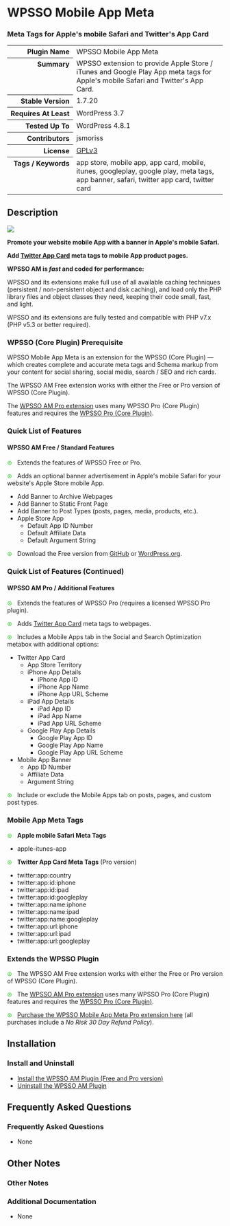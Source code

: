 <h1>WPSSO Mobile App Meta</h1><h3>Meta Tags for Apple&#039;s mobile Safari and Twitter&#039;s App Card</h3>

<table>
<tr><th align="right" valign="top" nowrap>Plugin Name</th><td>WPSSO Mobile App Meta</td></tr>
<tr><th align="right" valign="top" nowrap>Summary</th><td>WPSSO extension to provide Apple Store / iTunes and Google Play App meta tags for Apple&#039;s mobile Safari and Twitter&#039;s App Card.</td></tr>
<tr><th align="right" valign="top" nowrap>Stable Version</th><td>1.7.20</td></tr>
<tr><th align="right" valign="top" nowrap>Requires At Least</th><td>WordPress 3.7</td></tr>
<tr><th align="right" valign="top" nowrap>Tested Up To</th><td>WordPress 4.8.1</td></tr>
<tr><th align="right" valign="top" nowrap>Contributors</th><td>jsmoriss</td></tr>
<tr><th align="right" valign="top" nowrap>License</th><td><a href="https://www.gnu.org/licenses/gpl.txt">GPLv3</a></td></tr>
<tr><th align="right" valign="top" nowrap>Tags / Keywords</th><td>app store, mobile app, app card, mobile, itunes, googleplay, google play, meta tags, app banner, safari, twitter app card, twitter card</td></tr>
</table>

<h2>Description</h2>

<p><img class="readme-icon" src="https://surniaulula.github.io/wpsso-am/assets/icon-256x256.png"></p>

<p><strong>Promote your website mobile App with a banner in Apple's mobile Safari.</strong></p>

<p><strong>Add <a href="https://dev.twitter.com/cards/types/app">Twitter App Card</a> meta tags to mobile App product pages.</strong></p>

<p><strong>WPSSO AM is <em>fast</em> and coded for performance:</strong></p>

<p>WPSSO and its extensions make full use of all available caching techniques (persistent / non-persistent object and disk caching), and load only the PHP library files and object classes they need, keeping their code small, fast, and light.</p>

<p>WPSSO and its extensions are fully tested and compatible with PHP v7.x (PHP v5.3 or better required).</p>

<h3>WPSSO (Core Plugin) Prerequisite</h3>

<p>WPSSO Mobile App Meta is an extension for the WPSSO (Core Plugin) &mdash; which creates complete and accurate meta tags and Schema markup from your content for social sharing, social media, search / SEO and rich cards.</p>

<p>The WPSSO AM Free extension works with either the Free or Pro version of WPSSO (Core Plugin).</p>

<p>The <a href="https://wpsso.com/extend/plugins/wpsso-am/?utm_source=wpssoam-readme-prereq">WPSSO AM Pro extension</a> uses many WPSSO Pro (Core Plugin) features and requires the <a href="https://wpsso.com/extend/plugins/wpsso/?utm_source=wpssoam-readme-prereq">WPSSO Pro (Core Plugin)</a>.</p>

<h3>Quick List of Features</h3>

<h4>WPSSO AM Free / Standard Features</h4>

<p><span style="color:#33cc33">&#x0229b;</span> &nbsp; Extends the features of WPSSO Free or Pro.</p>

<p><span style="color:#33cc33">&#x0229b;</span> &nbsp; Adds an optional banner advertisement in Apple's mobile Safari for your website's Apple Store mobile App.</p>

<ul>
<li>Add Banner to Archive Webpages</li>
<li>Add Banner to Static Front Page</li>
<li>Add Banner to Post Types (posts, pages, media, products, etc.).</li>
<li>Apple Store App

<ul>
<li>Default App ID Number</li>
<li>Default Affiliate Data</li>
<li>Default Argument String</li>
</ul></li>
</ul>

<p><span style="color:#33cc33">&#x0229b;</span> &nbsp; Download the Free version from <a href="https://surniaulula.github.io/wpsso-am/">GitHub</a> or <a href="https://wordpress.org/plugins/wpsso-am/">WordPress.org</a>.</p>

<h3>Quick List of Features (Continued)</h3>

<h4>WPSSO AM Pro / Additional Features</h4>

<p><span style="color:#33cc33">&#x0229b;</span> &nbsp; Extends the features of WPSSO Pro (requires a licensed WPSSO Pro plugin).</p>

<p><span style="color:#33cc33">&#x0229b;</span> &nbsp; Adds <a href="https://dev.twitter.com/cards/types/app">Twitter App Card</a> meta tags to webpages.</p>

<p><span style="color:#33cc33">&#x0229b;</span> &nbsp; Includes a Mobile Apps tab in the Social and Search Optimization metabox with additional options:</p>

<ul>
<li>Twitter App Card

<ul>
<li>App Store Territory</li>
<li>iPhone App Details

<ul>
<li>iPhone App ID</li>
<li>iPhone App Name</li>
<li>iPhone App URL Scheme</li>
</ul></li>
<li>iPad App Details

<ul>
<li>iPad App ID</li>
<li>iPad App Name</li>
<li>iPad App URL Scheme</li>
</ul></li>
<li>Google Play App Details

<ul>
<li>Google Play App ID</li>
<li>Google Play App Name</li>
<li>Google Play App URL Scheme</li>
</ul></li>
</ul></li>
<li>Mobile App Banner

<ul>
<li>App ID Number</li>
<li>Affiliate Data</li>
<li>Argument String</li>
</ul></li>
</ul>

<p><span style="color:#33cc33">&#x0229b;</span> &nbsp; Include or exclude the Mobile Apps tab on posts, pages, and custom post types.</p>

<h3>Mobile App Meta Tags</h3>

<p><span style="color:#33cc33">&#x0229b;</span> &nbsp; <strong>Apple mobile Safari Meta Tags</strong></p>

<ul>
<li>apple-itunes-app</li>
</ul>

<p><span style="color:#33cc33">&#x0229b;</span> &nbsp; <strong>Twitter App Card Meta Tags</strong> (Pro version)</p>

<ul>
<li>twitter:app:country</li>
<li>twitter:app:id:iphone</li>
<li>twitter:app:id:ipad</li>
<li>twitter:app:id:googleplay</li>
<li>twitter:app:name:iphone</li>
<li>twitter:app:name:ipad</li>
<li>twitter:app:name:googleplay</li>
<li>twitter:app:url:iphone</li>
<li>twitter:app:url:ipad</li>
<li>twitter:app:url:googleplay</li>
</ul>

<h3>Extends the WPSSO Plugin</h3>

<p><span style="color:#33cc33">&#x0229b;</span> &nbsp; The WPSSO AM Free extension works with either the Free or Pro version of WPSSO (Core Plugin).</p>

<p><span style="color:#33cc33">&#x0229b;</span> &nbsp; The <a href="https://wpsso.com/extend/plugins/wpsso-am/?utm_source=wpssoam-readme-extends">WPSSO AM Pro extension</a> uses many WPSSO Pro (Core Plugin) features and requires the <a href="https://wpsso.com/extend/plugins/wpsso/?utm_source=wpssoam-readme-extends">WPSSO Pro (Core Plugin)</a>.</p>

<p><span style="color:#33cc33">&#x0229b;</span> &nbsp; <a href="https://wpsso.com/extend/plugins/wpsso-am/?utm_source=wpssoam-readme-purchase">Purchase the WPSSO Mobile App Meta Pro extension here</a> (all purchases include a <em>No Risk 30 Day Refund Policy</em>).</p>


<h2>Installation</h2>

<h3>Install and Uninstall</h3>

<ul>
<li><a href="https://wpsso.com/docs/plugins/wpsso-am/installation/install-the-plugin/">Install the WPSSO AM Plugin (Free and Pro version)</a></li>
<li><a href="https://wpsso.com/docs/plugins/wpsso-am/installation/uninstall-the-plugin/">Uninstall the WPSSO AM Plugin</a></li>
</ul>


<h2>Frequently Asked Questions</h2>

<h3>Frequently Asked Questions</h3>

<ul>
<li>None</li>
</ul>


<h2>Other Notes</h2>

<h3>Other Notes</h3>
<h3>Additional Documentation</h3>

<ul>
<li>None</li>
</ul>

